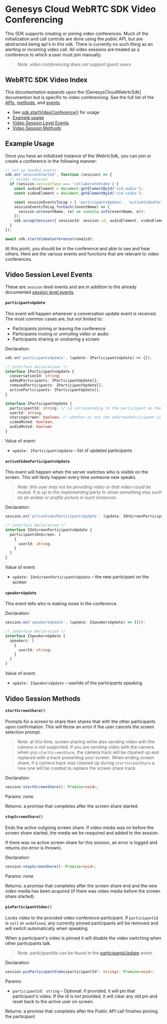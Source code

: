 # Genesys Cloud WebRTC SDK Video Conferencing

This SDK supports creating or joining video conferences. Much of the initialization and call controls
are done using the public API, but are abstracted being api's in this sdk. There is currently no such
thing as an alerting or incoming video call. All video sessions are treated as a conference to which
a user must join manually.

> *Note: video conferencing does not support guest users.*

## WebRTC SDK Video Index
This documentation expands upon the [GenesysCloudWebrtcSdk] documention but is specific to 
video conferencing. See the full list of the [APIs], [methods], and [events]. 

* See [sdk.startVideoConference()] for usage
* [Example usage](#example-usage)
* [Video Session Level Events](#video-session-level-events)
* [Video Session Methods](#video-session-methods)

## Example Usage
Once you have an initialized instance of the WebrtcSdk, you can join or create a conference in the following manner:

``` ts
// set up needed events
sdk.on('sessionStarted', function (session) => {
  // accept session
  if (session.sessionType === 'collaborateVideo') {
    const audioElement = document.getElementById('vid-audio');
    const videoElement = document.getElementById('vid-video');

    const sessionEventsToLog = [ 'participantsUpdate', 'activeVideoParticipantsUpdate', 'speakersUpdate' ];
    sessionEventsToLog.forEach((eventName) => {
      session.on(eventName, (e) => console.info(eventName, e));
    });
    sdk.acceptSession({ sessionId: session.id, audioElement, videoElement });
  }
});

await sdk.startVideoConference(roomJid);
```

At this point, you should be in the conference and able to see and hear others. Here are the various events
and functions that are relevant to video conferences.

## Video Session Level Events

These are `session` level events and are in addition to the already documented [session level events].

#### `participantsUpdate`
This event will happen whenever a conversation update event is received.
The most common cases are, but not limited to:
  - Participants joining or leaving the conference
  - Participants muting or unmuting video or audio
  - Participants sharing or unsharing a screen

Declaration:
``` ts
sdk.on('participantsUpdate', (update: IParticipantsUpdate) => {});

/* interface declarations */
interface IParticipantsUpdate {
  conversationId: string;
  addedParticipants: IParticipantUpdate[];
  removedParticipants: IParticipantUpdate[];
  activeParticipants: IParticipantUpdate[];
}

interface IParticipantUpdate {
  participantId: string; // id corresponding to the participant on the conversation,
  userId: string,
  sharingScreen: boolean; // whether or not the onScreenParticipant is sharing their screen,
  videoMuted: boolean,
  audioMuted: boolean
}
```
Value of event: 
* `update: IParticipantsUpdate` – list of updated participants

#### `activeVideoParticipantsUpdate`

This event will happen when the server switches who is visible on the screen. 
This will likely happen every time someone new speaks.

> *Note: this user may not be providing video or that video could be muted. It is up to the
> implementing party to show something else such as an avatar or profile picture in such instances.*

Declaration:
``` ts
session.on('activeVideoParticipantsUpdate', (update: IOnScreenParticipantsUpdate) => {});

/* interface declaration */
interface IOnScreenParticipantsUpdate {
  participantsOnScreen: [
    {
      userId: string,
    }
  ]
}
```
Value of event:
* `update: IOnScreenParticipantsUpdate` – the new participant on the screen


#### `speakersUpdate`

This event tells who is making noise in the conference.

Declaration:
``` ts
session.on('speakersUpdate', (update: ISpeakersUpdate) => {})):

/* interface declaration */
interface ISpeakersUpdate {
  speakers: [
    {
      userId: string;
    }
  ]
}
```
Value of event:
* `update: ISpeakersUpdate` – userIds of the participants speaking

## Video Session Methods

#### `startScreenShare()`
Prompts for a screen to share then shares that with the other
participants upon confirmation. This will
throw an error if the user cancels the screen selection prompt.

> Note: at this time, screen sharing while also sending video with the camera is not supported.
If you are sending video with the camera when you `startScreenShare`, the camera track will
be cleaned up and replaced with a track presenting your screen. When ending screen share, if
a camera track was cleaned up during `startScreenShare` a new one will be created to replace the screen share track.


Declaration: 
``` ts
session.startScreenShare(): Promise<void>;
```

Params: none

Returns: a promise that completes after the screen share started.


#### `stopScreenShare()`
Ends the active outgoing screen share. If video media was on before the screen share 
started, the media we be reaquired and added to the session. 

If there was no active screen share for this session, an error is logged 
and returns (no error is thrown). 

Declaration: 
``` ts
session.stopScreenShare(): Promise<void>;
```

Params: none

Returns: a promise that completes after the screen share end and the new video
  media has been acquired (if there was video media before the screen share started).


#### `pinParticipantVideo()`
Locks video to the provided video conference participant. If `participantId` is `null`
or `undefined`, any currently pinned participants will be removed and will switch automatically 
when speaking. 

When a participant's video is pinned it will disable the video switching when other participants talk.

> Note: participantIds can be found in the [participantsUpdate](#participantsupdate) event.

Declaration: 
``` ts
session.pinParticipantVideo(participantId?: string): Promise<void>;
```

Params: 
* `participantId: string` – Optional: if provided, it will pin that participant's video. If
  the id is not provided, it will clear any old pin and reset back to the active user on screen.

Returns: a promise that completes after the Public API call finishes pinning the participant


[sdk.startVideoConference()]: index.md#startvideoconference
[APIs]: index.md#genesyscloudwebrtcsdk
[methods]: index.md#methods
[events]: index.md#events

[session level events]: index.md#session-level-events
